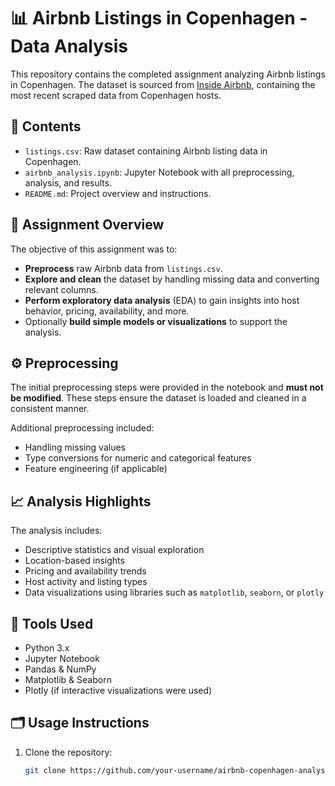 # 📊 Airbnb Listings in Copenhagen - Data Analysis

This repository contains the completed assignment analyzing Airbnb listings in Copenhagen. The dataset is sourced from [Inside Airbnb](http://insideairbnb.com/copenhagen), containing the most recent scraped data from Copenhagen hosts.

## 📁 Contents

- `listings.csv`: Raw dataset containing Airbnb listing data in Copenhagen.
- `airbnb_analysis.ipynb`: Jupyter Notebook with all preprocessing, analysis, and results.
- `README.md`: Project overview and instructions.

## 📝 Assignment Overview

The objective of this assignment was to:

- **Preprocess** raw Airbnb data from `listings.csv`.
- **Explore and clean** the dataset by handling missing data and converting relevant columns.
- **Perform exploratory data analysis** (EDA) to gain insights into host behavior, pricing, availability, and more.
- Optionally **build simple models or visualizations** to support the analysis.

## ⚙️ Preprocessing

The initial preprocessing steps were provided in the notebook and **must not be modified**. These steps ensure the dataset is loaded and cleaned in a consistent manner.

Additional preprocessing included:

- Handling missing values
- Type conversions for numeric and categorical features
- Feature engineering (if applicable)

## 📈 Analysis Highlights

The analysis includes:

- Descriptive statistics and visual exploration
- Location-based insights
- Pricing and availability trends
- Host activity and listing types
- Data visualizations using libraries such as `matplotlib`, `seaborn`, or `plotly`

## 🧪 Tools Used

- Python 3.x
- Jupyter Notebook
- Pandas & NumPy
- Matplotlib & Seaborn
- Plotly (if interactive visualizations were used)

## 🗂️ Usage Instructions

1. Clone the repository:
   ```bash
   git clone https://github.com/your-username/airbnb-copenhagen-analysis.git
